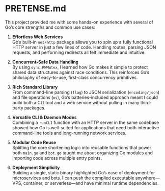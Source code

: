 # PRETENSE.md
This project provided me with some hands-on experience with several of Go’s core strengths and common use cases:

1. **Effortless Web Services**  
   Go’s built-in `net/http` package allows you to spin up a fully functional HTTP server in just a few lines of code. Handling routes, parsing JSON requests, and performing redirects all felt immediate and intuitive.

2. **Concurrent-Safe Data Handling**  
   By using `sync.RWMutex`, I learned how Go makes it simple to protect shared data structures against race conditions. This reinforces Go’s philosophy of easy-to-use, first-class concurrency primitives.

3. **Rich Standard Library**  
   From command-line parsing (`flag`) to JSON serialization (`encoding/json`) and file operations (`os`), Go’s batteries-included approach meant I could build both a CLI tool and a web service without pulling in many third-party packages.

4. **Versatile CLI & Daemon Modes**  
   Combining a `runCLI` function with an HTTP server in the same codebase showed how Go is well-suited for applications that need both interactive command-line tools and long-running network services.

5. **Modular Code Reuse**  
   Splitting the core shortening logic into reusable functions that power both `main.go` and `bot.go` taught me about organizing Go modules and importing code across multiple entry points.

6. **Deployment Simplicity**  
   Building a single, static binary highlighted Go’s ease of deployment for microservices and bots. I can push the compiled executable anywhere—VPS, container, or serverless—and have minimal runtime dependencies.